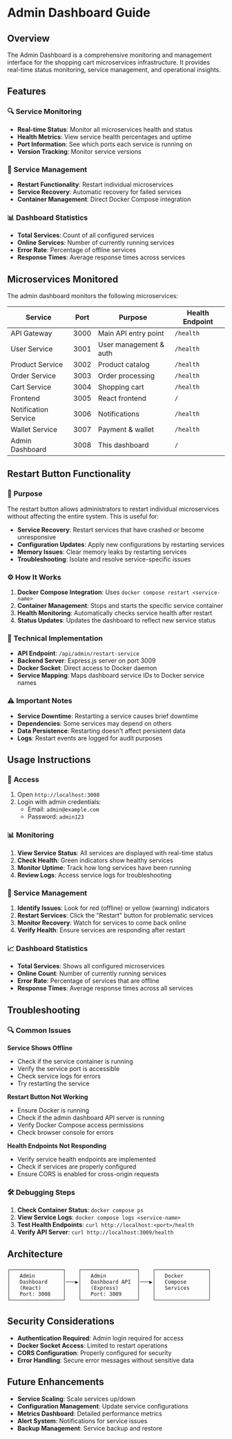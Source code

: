 # Admin Dashboard Guide

## Overview

The Admin Dashboard is a comprehensive monitoring and management interface for the shopping cart microservices infrastructure. It provides real-time status monitoring, service management, and operational insights.

## Features

### 🔍 **Service Monitoring**
- **Real-time Status**: Monitor all microservices health and status
- **Health Metrics**: View service health percentages and uptime
- **Port Information**: See which ports each service is running on
- **Version Tracking**: Monitor service versions

### 🚀 **Service Management**
- **Restart Functionality**: Restart individual microservices
- **Service Recovery**: Automatic recovery for failed services
- **Container Management**: Direct Docker Compose integration

### 📊 **Dashboard Statistics**
- **Total Services**: Count of all configured services
- **Online Services**: Number of currently running services
- **Error Rate**: Percentage of offline services
- **Response Times**: Average response times across services

## Microservices Monitored

The admin dashboard monitors the following microservices:

| Service | Port | Purpose | Health Endpoint |
|---------|------|---------|-----------------|
| API Gateway | 3000 | Main API entry point | `/health` |
| User Service | 3001 | User management & auth | `/health` |
| Product Service | 3002 | Product catalog | `/health` |
| Order Service | 3003 | Order processing | `/health` |
| Cart Service | 3004 | Shopping cart | `/health` |
| Frontend | 3005 | React frontend | `/` |
| Notification Service | 3006 | Notifications | `/health` |
| Wallet Service | 3007 | Payment & wallet | `/health` |
| Admin Dashboard | 3008 | This dashboard | `/` |

## Restart Button Functionality

### 🎯 **Purpose**
The restart button allows administrators to restart individual microservices without affecting the entire system. This is useful for:

- **Service Recovery**: Restart services that have crashed or become unresponsive
- **Configuration Updates**: Apply new configurations by restarting services
- **Memory Issues**: Clear memory leaks by restarting services
- **Troubleshooting**: Isolate and resolve service-specific issues

### ⚙️ **How It Works**
1. **Docker Compose Integration**: Uses `docker compose restart <service-name>`
2. **Container Management**: Stops and starts the specific service container
3. **Health Monitoring**: Automatically checks service health after restart
4. **Status Updates**: Updates the dashboard to reflect new service status

### 🔧 **Technical Implementation**
- **API Endpoint**: `/api/admin/restart-service`
- **Backend Server**: Express.js server on port 3009
- **Docker Socket**: Direct access to Docker daemon
- **Service Mapping**: Maps dashboard service IDs to Docker service names

### ⚠️ **Important Notes**
- **Service Downtime**: Restarting a service causes brief downtime
- **Dependencies**: Some services may depend on others
- **Data Persistence**: Restarting doesn't affect persistent data
- **Logs**: Restart events are logged for audit purposes

## Usage Instructions

### 🔐 **Access**
1. Open `http://localhost:3008`
2. Login with admin credentials:
   - Email: `admin@example.com`
   - Password: `admin123`

### 📊 **Monitoring**
1. **View Service Status**: All services are displayed with real-time status
2. **Check Health**: Green indicators show healthy services
3. **Monitor Uptime**: Track how long services have been running
4. **Review Logs**: Access service logs for troubleshooting

### 🚀 **Service Management**
1. **Identify Issues**: Look for red (offline) or yellow (warning) indicators
2. **Restart Services**: Click the "Restart" button for problematic services
3. **Monitor Recovery**: Watch for services to come back online
4. **Verify Health**: Ensure services are responding after restart

### 📈 **Dashboard Statistics**
- **Total Services**: Shows all configured microservices
- **Online Count**: Number of currently running services
- **Error Rate**: Percentage of services that are offline
- **Response Times**: Average response times across all services

## Troubleshooting

### 🔍 **Common Issues**

**Service Shows Offline**
- Check if the service container is running
- Verify the service port is accessible
- Check service logs for errors
- Try restarting the service

**Restart Button Not Working**
- Ensure Docker is running
- Check if the admin dashboard API server is running
- Verify Docker Compose access permissions
- Check browser console for errors

**Health Endpoints Not Responding**
- Verify service health endpoints are implemented
- Check if services are properly configured
- Ensure CORS is enabled for cross-origin requests

### 🛠️ **Debugging Steps**
1. **Check Container Status**: `docker compose ps`
2. **View Service Logs**: `docker compose logs <service-name>`
3. **Test Health Endpoints**: `curl http://localhost:<port>/health`
4. **Verify API Server**: `curl http://localhost:3009/health`

## Architecture

```
┌─────────────────┐    ┌──────────────────┐    ┌─────────────────┐
│   Admin         │    │   Admin          │    │   Docker        │
│   Dashboard     │───▶│   Dashboard API  │───▶│   Compose       │
│   (React)       │    │   (Express)      │    │   Services      │
│   Port: 3008    │    │   Port: 3009     │    │                 │
└─────────────────┘    └──────────────────┘    └─────────────────┘
```

## Security Considerations

- **Authentication Required**: Admin login required for access
- **Docker Socket Access**: Limited to restart operations
- **CORS Configuration**: Properly configured for security
- **Error Handling**: Secure error messages without sensitive data

## Future Enhancements

- **Service Scaling**: Scale services up/down
- **Configuration Management**: Update service configurations
- **Metrics Dashboard**: Detailed performance metrics
- **Alert System**: Notifications for service issues
- **Backup Management**: Service backup and restore







